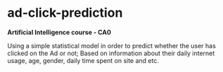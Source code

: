 # ad-click-prediction
**Artificial Intelligence course - CA0**  

Using a simple statistical model in order to predict whether the user has clicked on the Ad or not; Based on information about their daily internet usage, age, gender, daily time spent on site and etc. 
